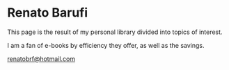 # Renato Barufi
This page is the result of my personal library divided into topics of interest.

I am a fan of e-books by efficiency they offer, as well as the savings. 

renatobrf@hotmail.com
